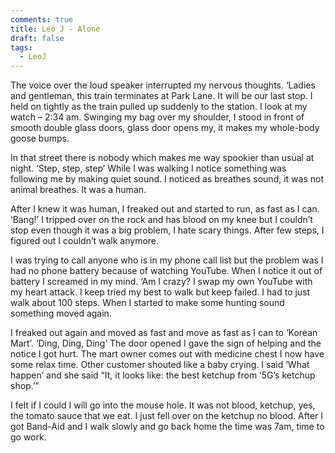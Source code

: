 ```yaml
---
comments: true
title: Leo J - Alone
draft: false
tags:
  - LeoJ
---
```


The voice over the loud speaker interrupted my nervous thoughts. ‘Ladies and gentleman, this train terminates at Park Lane. It will be our last stop. I held on tightly as the train pulled up suddenly to the station. I look at my watch – 2:34 am. Swinging my bag over my shoulder, I stood in front of smooth double glass doors, glass door opens my, it makes my whole-body goose bumps.

In that street there is nobody which makes me way spookier than usual at night. ‘Step, step, step’ While I was walking I notice something was following me by making quiet sound. I noticed as breathes sound, it was not animal breathes. It was a human.

After I knew it was human, I freaked out and started to run, as fast as I can. ‘Bang!’  I tripped over on the rock and has blood on my knee but I couldn’t stop even though it was a big problem, I hate scary things. After few steps, I figured out I couldn’t walk anymore.

I was trying to call anyone who is in my phone call list but the problem was I had no phone battery because of watching YouTube. When I notice it out of battery I screamed in my mind. ‘Am I crazy? I swap my own YouTube with my heart attack. I keep tried my best to walk but keep failed. I had to just walk about 100 steps. When I started to make some hunting sound something moved again.

I freaked out again and moved as fast and move as fast as I can to ‘Korean Mart’. ‘Ding, Ding, Ding’ The door opened I gave the sign of helping and the notice I got hurt. The mart owner comes out with medicine chest I now have some relax time. Other customer shouted like a baby crying. I said ‘What happen’ and she said “It, it looks like: the best ketchup from ‘5G’s ketchup shop.’”

I felt if I could I will go into the mouse hole. It was not blood, ketchup, yes, the tomato sauce that we eat. I just fell over on the ketchup no blood. After I got Band-Aid and I walk slowly and go back home the time was 7am, time to go work.

